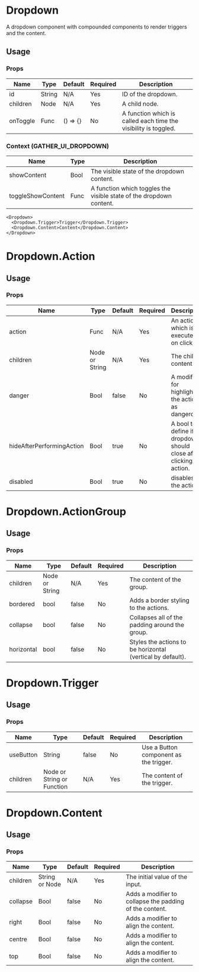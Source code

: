 # Dropdown
A dropdown component with compounded components to render triggers and the content.

## Usage

### Props

| Name                | Type          | Default   | Required | Description                                                                   |
| ------------------- |-------------- | --------- | -------- |------------------------------------------------------------------------------ |
| id                  | String        | N/A       | Yes      | ID of the dropdown.                                                                  |
| children            | Node          | N/A       | Yes      | A child node.                                                           |
| onToggle            | Func          | () => {}  | No       | A function which is called each time the visibility is toggled.               |

### Context (GATHER_UI_DROPDOWN)

| Name                | Type          | Description                                                                   |
| ------------------- |-------------- |------------------------------------------------------------------------------ |
| showContent         | Bool          | The visible state of the dropdown content. |
| toggleShowContent   | Func          | A function which toggles the visible state of the dropdown content. |

```
<Dropdown>
  <Dropdown.Trigger>Trigger</Dropdown.Trigger>
  <Dropdown.Content>Content</Dropdown.Content>
</Dropdown>
```

# Dropdown.Action

## Usage

### Props

| Name                | Type             | Default   | Required | Description                                                                   |
| ------------------- |--------------    | --------- | -------- |------------------------------------------------------------------------------ |
| action              | Func             | N/A       | Yes      | An action which is executed on click.                        |
| children            | Node or String   | N/A       | Yes      | The child content.                                           |
| danger              | Bool             | false     | No       | A modifier for highlighting the action as dangerous.               |
| hideAfterPerformingAction  | Bool      | true      | No       | A bool to define if the dropdown should close after clicking an action.                |
| disabled  | Bool      | true      | No       | disables the action                |

# Dropdown.ActionGroup

## Usage

### Props

| Name                | Type          | Default   | Required | Description                                                                   |
| ------------------- |-------------- | --------- | -------- |------------------------------------------------------------------------------ |
| children            | Node or String  | N/A     | Yes      | The content of the group.
| bordered            | bool          | false     | No       | Adds a border styling to the actions.
| collapse            | bool          | false     | No       | Collapses all of the padding around the group.
| horizontal          | bool          | false     | No       | Styles the actions to be horizontal (vertical by default).

# Dropdown.Trigger

## Usage

### Props

| Name               | Type          | Default   | Required | Description                                                                   |
| ------------------ |-------------- | --------- | -------- |------------------------------------------------------------------------------ |
| useButton          | String        | false        | No       | Use a Button component as the trigger.                                            |
| children           | Node or String or Function | N/A     | Yes       | The content of the trigger.                         |

# Dropdown.Content

## Usage

### Props

| Name               | Type          | Default   | Required | Description                                                                   |
| ------------------ |-------------- | --------- | -------- |------------------------------------------------------------------------------ |
| children           | String or Node  | N/A     | Yes      | The initial value of the input.                                               |
| collapse           | Bool          | false     | No       | Adds a modifier to collapse the padding of the content.                       |
| right              | Bool          | false     | No       | Adds a modifier to align the content.                                         |
| centre             | Bool          | false     | No       | Adds a modifier to align the content.                                         |
| top                | Bool          | false     | No       | Adds a modifier to align the content.                                         |
